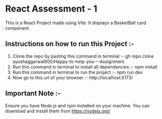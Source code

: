 # React Assessment - 1

This is a React Project made using Vite. It displays a BasketBall card component.

## Instructions on how to run this Project :-

1. Clone the repo by pasting this command in terminal :- gh repo clone ayushaggarwal600/Happy-to-help-you---Assignment.
2. Run this command in terminal to install all dependencies :- npm install
3. Run this command in terminal to run the project :- npm run dev
4. Now go to this url of your browser :- http://localhost:5173/

## Important Note :-

Ensure you have Node.js and npm installed on your machine. You can download and install them from https://nodejs.org/
